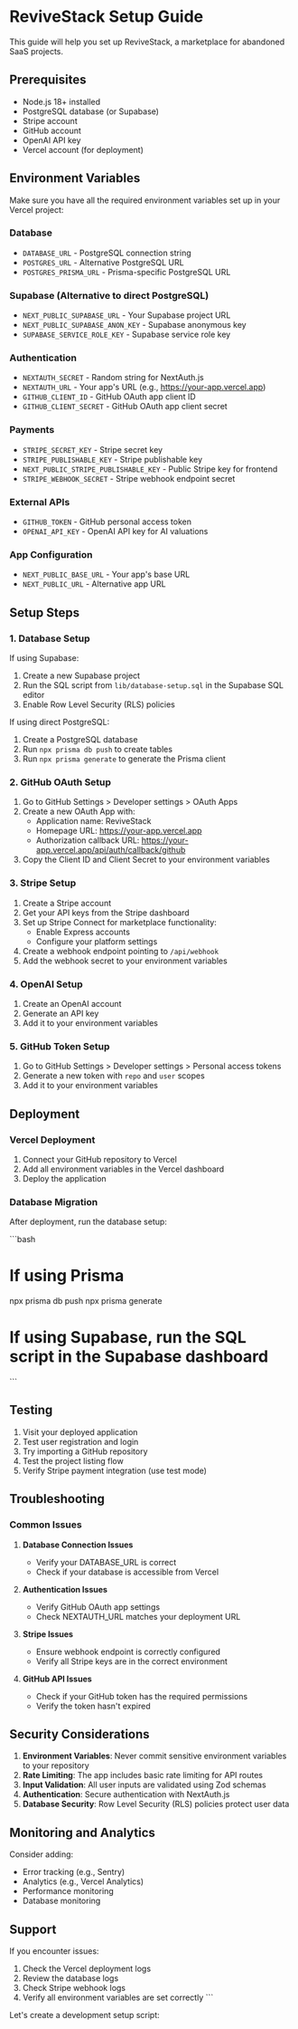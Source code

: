 # ReviveStack Setup Guide

This guide will help you set up ReviveStack, a marketplace for abandoned SaaS projects.

## Prerequisites

- Node.js 18+ installed
- PostgreSQL database (or Supabase)
- Stripe account
- GitHub account
- OpenAI API key
- Vercel account (for deployment)

## Environment Variables

Make sure you have all the required environment variables set up in your Vercel project:

### Database
- `DATABASE_URL` - PostgreSQL connection string
- `POSTGRES_URL` - Alternative PostgreSQL URL
- `POSTGRES_PRISMA_URL` - Prisma-specific PostgreSQL URL

### Supabase (Alternative to direct PostgreSQL)
- `NEXT_PUBLIC_SUPABASE_URL` - Your Supabase project URL
- `NEXT_PUBLIC_SUPABASE_ANON_KEY` - Supabase anonymous key
- `SUPABASE_SERVICE_ROLE_KEY` - Supabase service role key

### Authentication
- `NEXTAUTH_SECRET` - Random string for NextAuth.js
- `NEXTAUTH_URL` - Your app's URL (e.g., https://your-app.vercel.app)
- `GITHUB_CLIENT_ID` - GitHub OAuth app client ID
- `GITHUB_CLIENT_SECRET` - GitHub OAuth app client secret

### Payments
- `STRIPE_SECRET_KEY` - Stripe secret key
- `STRIPE_PUBLISHABLE_KEY` - Stripe publishable key
- `NEXT_PUBLIC_STRIPE_PUBLISHABLE_KEY` - Public Stripe key for frontend
- `STRIPE_WEBHOOK_SECRET` - Stripe webhook endpoint secret

### External APIs
- `GITHUB_TOKEN` - GitHub personal access token
- `OPENAI_API_KEY` - OpenAI API key for AI valuations

### App Configuration
- `NEXT_PUBLIC_BASE_URL` - Your app's base URL
- `NEXT_PUBLIC_URL` - Alternative app URL

## Setup Steps

### 1. Database Setup

If using Supabase:
1. Create a new Supabase project
2. Run the SQL script from `lib/database-setup.sql` in the Supabase SQL editor
3. Enable Row Level Security (RLS) policies

If using direct PostgreSQL:
1. Create a PostgreSQL database
2. Run `npx prisma db push` to create tables
3. Run `npx prisma generate` to generate the Prisma client

### 2. GitHub OAuth Setup

1. Go to GitHub Settings > Developer settings > OAuth Apps
2. Create a new OAuth App with:
   - Application name: ReviveStack
   - Homepage URL: https://your-app.vercel.app
   - Authorization callback URL: https://your-app.vercel.app/api/auth/callback/github
3. Copy the Client ID and Client Secret to your environment variables

### 3. Stripe Setup

1. Create a Stripe account
2. Get your API keys from the Stripe dashboard
3. Set up Stripe Connect for marketplace functionality:
   - Enable Express accounts
   - Configure your platform settings
4. Create a webhook endpoint pointing to `/api/webhook`
5. Add the webhook secret to your environment variables

### 4. OpenAI Setup

1. Create an OpenAI account
2. Generate an API key
3. Add it to your environment variables

### 5. GitHub Token Setup

1. Go to GitHub Settings > Developer settings > Personal access tokens
2. Generate a new token with `repo` and `user` scopes
3. Add it to your environment variables

## Deployment

### Vercel Deployment

1. Connect your GitHub repository to Vercel
2. Add all environment variables in the Vercel dashboard
3. Deploy the application

### Database Migration

After deployment, run the database setup:

\`\`\`bash
# If using Prisma
npx prisma db push
npx prisma generate

# If using Supabase, run the SQL script in the Supabase dashboard
\`\`\`

## Testing

1. Visit your deployed application
2. Test user registration and login
3. Try importing a GitHub repository
4. Test the project listing flow
5. Verify Stripe payment integration (use test mode)

## Troubleshooting

### Common Issues

1. **Database Connection Issues**
   - Verify your DATABASE_URL is correct
   - Check if your database is accessible from Vercel

2. **Authentication Issues**
   - Verify GitHub OAuth app settings
   - Check NEXTAUTH_URL matches your deployment URL

3. **Stripe Issues**
   - Ensure webhook endpoint is correctly configured
   - Verify all Stripe keys are in the correct environment

4. **GitHub API Issues**
   - Check if your GitHub token has the required permissions
   - Verify the token hasn't expired

## Security Considerations

1. **Environment Variables**: Never commit sensitive environment variables to your repository
2. **Rate Limiting**: The app includes basic rate limiting for API routes
3. **Input Validation**: All user inputs are validated using Zod schemas
4. **Authentication**: Secure authentication with NextAuth.js
5. **Database Security**: Row Level Security (RLS) policies protect user data

## Monitoring and Analytics

Consider adding:
- Error tracking (e.g., Sentry)
- Analytics (e.g., Vercel Analytics)
- Performance monitoring
- Database monitoring

## Support

If you encounter issues:
1. Check the Vercel deployment logs
2. Review the database logs
3. Check Stripe webhook logs
4. Verify all environment variables are set correctly
\`\`\`

Let's create a development setup script:
